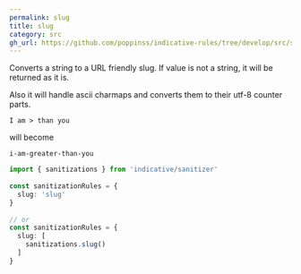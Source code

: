 ```yaml
---
permalink: slug
title: slug
category: src
gh_url: https://github.com/poppinss/indicative-rules/tree/develop/src/sanitizations/slug.ts
---
```


Converts a string to a URL friendly slug. If value is not a string, it will be
returned as it is.
 
Also it will handle ascii charmaps and converts them to their utf-8 counter parts.
 
```text
I am > than you
```
 
will become
 
```text
i-am-greater-than-you
```
 
```ts
import { sanitizations } from 'indicative/sanitizer'
 
const sanitizationRules = {
  slug: 'slug'
}
 
// or
const sanitizationRules = {
  slug: [
    sanitizations.slug()
  ]
}
```